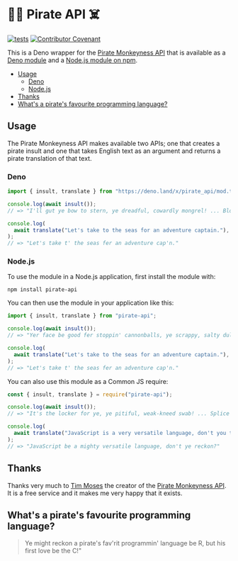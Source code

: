 # 🏴‍☠️ Pirate API ☠️

[![tests](https://github.com/philnash/pirate-api/actions/workflows/test.yml/badge.svg)](https://github.com/philnash/pirate-api/actions/workflows/test.yml)
[![Contributor Covenant](https://img.shields.io/badge/Contributor%20Covenant-2.1-4baaaa.svg)](CODE_OF_CONDUCT.md)

This is a Deno wrapper for the
[Pirate Monkeyness API](https://pirate.monkeyness.com/api.html) that is
available as a [Deno module](https://deno.land/x/pirate_api) and a
[Node.js module on npm](https://www.npmjs.com/package/pirate-api).

- [Usage](#usage)
  - [Deno](#deno)
  - [Node.js](#nodejs)
- [Thanks](#thanks)
- [What's a pirate's favourite programming language?](#whats-a-pirates-favourite-programming-language)

## Usage

The Pirate Monkeyness API makes available two APIs; one that creates a pirate
insult and one that takes English text as an argument and returns a pirate
translation of that text.

### Deno

```typescript
import { insult, translate } from "https://deno.land/x/pirate_api/mod.ts";

console.log(await insult());
// => "I'll gut ye bow to stern, ye dreadful, cowardly mongrel! ... Blow me down!"

console.log(
  await translate("Let's take to the seas for an adventure captain."),
);
// => "Let's take t' the seas fer an adventure cap'n."
```

### Node.js

To use the module in a Node.js application, first install the module with:

```
npm install pirate-api
```

You can then use the module in your application like this:

```js
import { insult, translate } from "pirate-api";

console.log(await insult());
// => "Yer face be good fer stoppin' cannonballs, ye scrappy, salty dullard! ... Blow me down!"

console.log(
  await translate("Let's take to the seas for an adventure captain."),
);
// => "Let's take t' the seas fer an adventure cap'n."
```

You can also use this module as a Common JS require:

```js
const { insult, translate } = require("pirate-api");

console.log(await insult());
// => "It's the locker for ye, ye pitiful, weak-kneed swab! ... Splice the mainbrace!"

console.log(
  await translate("JavaScript is a very versatile language, don't you think?"),
);
// => "JavaScript be a mighty versatile language, don't ye reckon?"
```

## Thanks

Thanks very much to [Tim Moses](https://tim.moses.com/) the creator of the
[Pirate Monkeyness API](https://pirate.monkeyness.com/api.html). It is a free
service and it makes me very happy that it exists.

## What's a pirate's favourite programming language?

> Ye might reckon a pirate's fav'rit programmin' language be R, but his first
> love be the C!"

